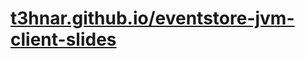 # [t3hnar.github.io/eventstore-jvm-client-slides](http://t3hnar.github.io/eventstore-jvm-client-slides)
